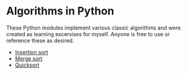 # Algorithms in Python
These Python modules implement various classic algorithms and were created as learning excersises for myself. Anyone is free to use or reference these as desired.

- [Insertion sort](https://github.com/jongrim/python_algorithms/blob/master/insertion_sort.py)
- [Merge sort](https://github.com/jongrim/python_algorithms/blob/master/merge_sort.py)
- [Quicksort](https://github.com/jongrim/python_algorithms/blob/master/quicksort.py)
